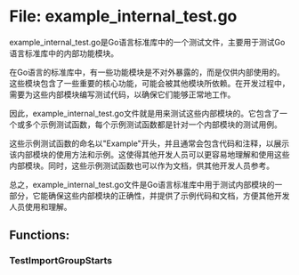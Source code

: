 # File: example_internal_test.go

example_internal_test.go是Go语言标准库中的一个测试文件，主要用于测试Go语言标准库中的内部功能模块。

在Go语言的标准库中，有一些功能模块是不对外暴露的，而是仅供内部使用的。这些模块包含了一些重要的核心功能，可能会被其他模块所依赖。在开发过程中，需要为这些内部模块编写测试代码，以确保它们能够正常地工作。

因此，example_internal_test.go文件就是用来测试这些内部模块的。它包含了一个或多个示例测试函数，每个示例测试函数都是针对一个内部模块的测试用例。

这些示例测试函数的命名以"Example"开头，并且通常会包含代码和注释，以展示该内部模块的使用方法和示例。这使得其他开发人员可以更容易地理解和使用这些内部模块。同时，这些示例测试函数也可以作为文档，供其他开发人员参考。

总之，example_internal_test.go文件是Go语言标准库中用于测试内部模块的一部分，它能确保这些内部模块的正确性，并提供了示例代码和文档，方便其他开发人员使用和理解。

## Functions:

### TestImportGroupStarts






